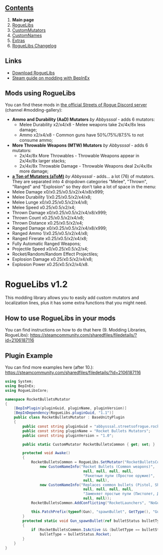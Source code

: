 ## [Contents](https://github.com/Abbysssal/RogueLibs) ##

1. **Main page**
2. [RogueLibs](https://github.com/Abbysssal/RogueLibs/blob/master/RogueLibs.md)
3. [CustomMutators](https://github.com/Abbysssal/RogueLibs/blob/master/CustomMutators.md)
4. [CustomNames](https://github.com/Abbysssal/RogueLibs/blob/master/CustomNames.md)
5. [Extras](https://github.com/Abbysssal/RogueLibs/blob/master/Extras.md)
6. [RogueLibs Changelog](https://github.com/Abbysssal/RogueLibs/blob/master/Changelog.md)

## Links ##
*  [Download RogueLibs](https://github.com/Abbysssal/RogueLibs/releases)
*  [Steam guide on modding with BepInEx](https://steamcommunity.com/sharedfiles/filedetails/?id=2106187116)

## Mods using RogueLibs ##
You can find these mods in [the official Streets of Rogue Discord server](https://discord.com/invite/streetsofrogue) (channel #modding-gallery):

* **Ammo and Durability (AaD) Mutators** *by Abbysssal* - adds 6 mutators:
    * Melee Durability x2/x4/x8 - Melee weapons take 2x/4x/8x less damage;
	* Ammo x2/x4/x8 - Common guns have 50%/75%/87.5% to not consume ammo;
* **More Throwable Weapons (MTW) Mutators** *by Abbysssal* - adds 6 mutators:
    * 2x/4x/8x More Throwables - Throwable Weapons appear in 2x/4x/8x larger stacks;
	* 2x/4x/8x Throwable Damage - Throwable Weapons deal 2x/4x/8x more damage;
* [**a Ton of Mutators (aToM)**](https://github.com/Abbysssal/aToM) *by Abbysssal* - adds... a lot (76) of mutators. They are separated into 4 dropdown categories "Melee", "Thrown", "Ranged" and "Explosion" so they don't take a lot of space in the menu:
* Melee Damage x0/x0.25/x0.5/x2/x4/x8/x999;
* Melee Durability 1/x0.25/x0.5/x2/x4/x8;
* Melee Lunge x0/x0.25/x0.5/x2/x4/x8;
* Melee Speed x0.25/x0.5/x2/x4;
* Thrown Damage x0/x0.25/x0.5/x2/x4/x8/x999;
* Thrown Count x0.25/x0.5/x2/x4/x8;
* Thrown Distance x0.25/x0.5/x2/x4;
* Ranged Damage x0/x0.25/x0.5/x2/x4/x8/x999;
* Ranged Ammo 1/x0.25/x0.5/x2/x4/x8;
* Ranged Firerate x0.25/x0.5/x2/x4/x8;
* Fully Automatic Ranged Weapons;
* Projectile Speed x0/x0.25/x0.5/x2/x4;
* Rocket/Random/Random Effect Projectiles;
* Explosion Damage x0.25/x0.5/x2/x4/x8;
* Explosion Power x0.25/x0.5/x2/x4/x8.

# RogueLibs v1.2 #
This modding library allows you to easily add custom mutators and localization lines, plus it has some extra functions that you might need.

## How to use RogueLibs in your mods ##
You can find instructions on how to do that here (9. Modding Libraries, RogueLibs):
https://steamcommunity.com/sharedfiles/filedetails/?id=2106187116

## Plugin Example ##
You can find more examples here (after 10.):
https://steamcommunity.com/sharedfiles/filedetails/?id=2106187116
```cs
using System;
using BepInEx;
using RogueLibsCore;

namespace RocketBulletsMutator
{
    [BepInPlugin(pluginGuid, pluginName, pluginVersion)]
    [BepInDependency(RogueLibs.pluginGuid, "1.1")]
    public class RocketBulletsMutator : BaseUnityPlugin
    {
        public const string pluginGuid = "abbysssal.streetsofrogue.rocketbulletsmutator";
        public const string pluginName = "Rocket Bullets Mutators";
        public const string pluginVersion = "1.0";

        public static CustomMutator RocketBulletsCommon { get; set; }

        protected void Awake()
        {
            RocketBulletsCommon = RogueLibs.SetMutator("RocketBulletsCommon", true,
                new CustomNameInfo("Rocket Bullets (Common weapons)",
                                    null, null, null, null,
                                    "Ракетные пули (Простое оружие)",
                                    null, null),
                new CustomNameInfo("Replaces common bullets (Pistol, Shotgun, Machinegun, etc.) with rockets. Rate of fire is unchanged.",
                                    null, null, null, null,
                                    "Заменяет простые пули (Пистолет, Дробовик, Автомат и т.п.) на ракеты. Скорость стрельбы не изменена.",
                                    null, null));
            RocketBulletsCommon.AddConflicting("RocketLaunchers", "NoGuns");

            this.PatchPrefix(typeof(Gun), "spawnBullet", GetType(), "Gun_spawnBullet", new Type[] { typeof(bulletStatus), typeof(InvItem), typeof(int), typeof(bool), typeof(string) });
        }
        protected static void Gun_spawnBullet(ref bulletStatus bulletType)
        {
            if (RocketBulletsCommon.IsActive && (bulletType == bulletStatus.Normal || bulletType == bulletStatus.Shotgun || bulletType == bulletStatus.Revolver))
                bulletType = bulletStatus.Rocket;
        }
    }
}
```
